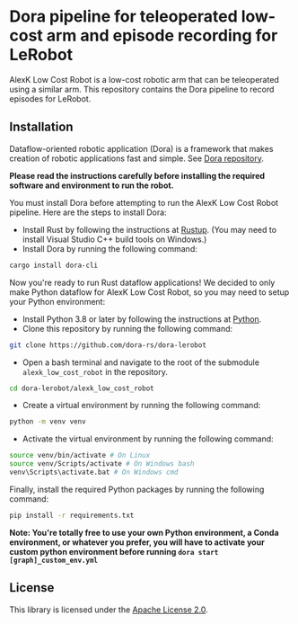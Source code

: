 # Dora pipeline for teleoperated low-cost arm and episode recording for LeRobot

AlexK Low Cost Robot is a low-cost robotic arm that can be teleoperated using a similar arm. This repository contains
the Dora pipeline to record episodes for LeRobot.

## Installation

Dataflow-oriented robotic application (Dora) is a framework that makes creation of robotic applications fast and simple.
See [Dora repository](https://github.com/dora-rs/dora).

**Please read the instructions carefully before installing the required software and environment to run the robot.**

You must install Dora before attempting to run the AlexK Low Cost Robot pipeline. Here are the steps to install Dora:

- Install Rust by following the instructions at [Rustup](https://rustup.rs/). (You may need to install Visual Studio C++
  build tools on Windows.)
- Install Dora by running the following command:

```bash
cargo install dora-cli
```

Now you're ready to run Rust dataflow applications! We decided to only make Python dataflow for AlexK Low Cost Robot, so
you may need to setup your Python environment:

- Install Python 3.8 or later by following the instructions at [Python](https://www.python.org/downloads/).
- Clone this repository by running the following command:

```bash
git clone https://github.com/dora-rs/dora-lerobot
```

- Open a bash terminal and navigate to the root of the submodule `alexk_low_cost_robot` in the repository.

```bash
cd dora-lerobot/alexk_low_cost_robot
```

- Create a virtual environment by running the following command:

```bash
python -m venv venv
```

- Activate the virtual environment by running the following command:

```bash
source venv/bin/activate # On Linux
source venv/Scripts/activate # On Windows bash
venv\Scripts\activate.bat # On Windows cmd
```

Finally, install the required Python packages by running the following command:

```bash
pip install -r requirements.txt
```

**Note: You're totally free to use your own Python environment, a Conda environment, or whatever you prefer, you will have to activate 
your custom python environment before running `dora start [graph]_custom_env.yml`**

## License

This library is licensed under the [Apache License 2.0](../../LICENSE).